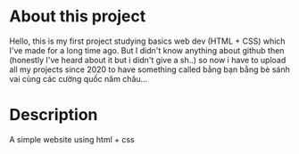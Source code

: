 # About this project
Hello, this is my first project studying basics web dev (HTML + CSS) which I've made for a long time ago. But I didn't know anything about github then (honestly I've heard about it but i didn't give a sh..) so now i have to upload all my projects since 2020 to have something called bằng bạn bằng bè sánh vai cùng các cường quốc năm châu... 

# Description
A simple website using html + css

